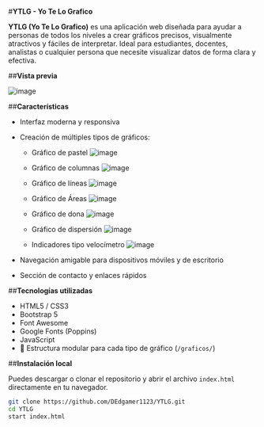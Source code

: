#**YTLG - Yo Te Lo Grafico**

**YTLG (Yo Te Lo Grafico)** es una aplicación web diseñada para ayudar a personas de todos los niveles a crear gráficos precisos, visualmente atractivos y fáciles de interpretar. Ideal para estudiantes, docentes, analistas o cualquier persona que necesite visualizar datos de forma clara y efectiva.

##**Vista previa**

![image](https://github.com/user-attachments/assets/7569e230-2a5d-46c9-a057-4cbc11968a48)


##**Características**

- Interfaz moderna y responsiva
- Creación de múltiples tipos de gráficos:
  - Gráfico de pastel
    ![image](https://github.com/user-attachments/assets/f79bd52d-40fc-4c42-bead-e76f670a3e7a)

  - Gráfico de columnas
    ![image](https://github.com/user-attachments/assets/fc42f752-4f00-4bff-ba82-73fc098cbc6d)

  - Gráfico de líneas
    ![image](https://github.com/user-attachments/assets/47485f05-36cc-48a3-8f7d-98fd608e8463)

  - Gráfico de Áreas
    ![image](https://github.com/user-attachments/assets/3a88e14b-4721-4fc3-ae0c-11945ea05bb7)

  - Gráfico de dona
    ![image](https://github.com/user-attachments/assets/f36f62ae-390f-4aaa-b6b4-79c42d66a651)

  - Gráfico de dispersión
    ![image](https://github.com/user-attachments/assets/df8f8340-5ae1-4367-8602-56d143051f63)

  - Indicadores tipo velocímetro
    ![image](https://github.com/user-attachments/assets/e2ef2a18-f590-4e9d-aecb-17f81f2000c8)

- Navegación amigable para dispositivos móviles y de escritorio
- Sección de contacto y enlaces rápidos

##**Tecnologías utilizadas**

- HTML5 / CSS3
- Bootstrap 5
- Font Awesome
- Google Fonts (Poppins)
- JavaScript
- 📁 Estructura modular para cada tipo de gráfico (`/graficos/`)

##**Instalación local**

Puedes descargar o clonar el repositorio y abrir el archivo `index.html` directamente en tu navegador.

```bash
git clone https://github.com/DEdgamer1123/YTLG.git
cd YTLG
start index.html

